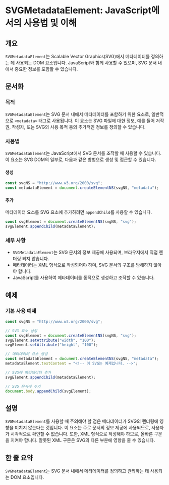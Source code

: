<!--
Meta Description: # SVGMetadataElement: JavaScript에서의 사용법 및 이해 ## 개요 `SVGMetadataElement`는 Scalable Vector Graphics(SVG)에서 메타데이터를 정의하는 데 사용되는 DOM 요소입니다. JavaScript와 함께 ...
Meta Keywords: svg, svgmetadataelement, 있습니다, svgelement, const
-->

# SVGMetadataElement: JavaScript에서의 사용법 및 이해

## 개요
`SVGMetadataElement`는 Scalable Vector Graphics(SVG)에서 메타데이터를 정의하는 데 사용되는 DOM 요소입니다. JavaScript와 함께 사용할 수 있으며, SVG 문서 내에서 중요한 정보를 포함할 수 있습니다.

## 문서화
### 목적
`SVGMetadataElement`는 SVG 문서 내에서 메타데이터를 포함하기 위한 요소로, 일반적으로 `<metadata>` 태그로 사용됩니다. 이 요소는 SVG 파일에 대한 정보, 예를 들어 저작권, 작성자, 또는 SVG의 사용 목적 등의 추가적인 정보를 정의할 수 있습니다.

### 사용법
`SVGMetadataElement`는 JavaScript에서 SVG 문서를 조작할 때 사용할 수 있습니다. 이 요소는 SVG DOM의 일부로, 다음과 같은 방법으로 생성 및 접근할 수 있습니다.

#### 생성
```javascript
const svgNS = "http://www.w3.org/2000/svg";
const metadataElement = document.createElementNS(svgNS, "metadata");
```

#### 추가
메타데이터 요소를 SVG 요소에 추가하려면 `appendChild`를 사용할 수 있습니다.
```javascript
const svgElement = document.createElementNS(svgNS, "svg");
svgElement.appendChild(metadataElement);
```

### 세부 사항
- `SVGMetadataElement`는 SVG 문서의 정보 제공에 사용되며, 브라우저에서 직접 렌더링 되지 않습니다.
- 메타데이터는 XML 형식으로 작성되어야 하며, SVG 문서의 구조를 방해하지 않아야 합니다.
- JavaScript를 사용하여 메타데이터를 동적으로 생성하고 조작할 수 있습니다.

## 예제
### 기본 사용 예제
```javascript
const svgNS = "http://www.w3.org/2000/svg";

// SVG 요소 생성
const svgElement = document.createElementNS(svgNS, "svg");
svgElement.setAttribute("width", "100");
svgElement.setAttribute("height", "100");

// 메타데이터 요소 생성
const metadataElement = document.createElementNS(svgNS, "metadata");
metadataElement.textContent = "<!-- 이 SVG는 예제입니다. -->";

// SVG에 메타데이터 추가
svgElement.appendChild(metadataElement);

// SVG 문서에 추가
document.body.appendChild(svgElement);
```

## 설명
`SVGMetadataElement`를 사용할 때 주의해야 할 점은 메타데이터가 SVG의 렌더링에 영향을 미치지 않는다는 것입니다. 이 요소는 주로 문서의 정보 제공에 사용되므로, 사용자가 시각적으로 확인할 수 없습니다. 또한, XML 형식으로 작성해야 하므로, 올바른 구문을 지켜야 합니다. 잘못된 XML 구문은 SVG의 다른 부분에 영향을 줄 수 있습니다.

## 한 줄 요약
`SVGMetadataElement`는 SVG 문서 내에서 메타데이터를 정의하고 관리하는 데 사용되는 DOM 요소입니다.